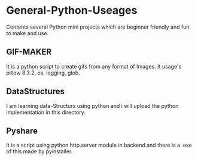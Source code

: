 # General-Python-Useages
Contents several Python mini projects which are beginner friendly and fun to make and use.

## GIF-MAKER
It is a python script to create gifs from any format of Images. It usage's pillow 8.3.2, os, logging, glob.

## DataStructures
I am learning data-Structurs using python and i will upload the python implementation in this directory.

## Pyshare
It is a script using python http.server module in backend and there is a .exe of this made by pyinstaller.

